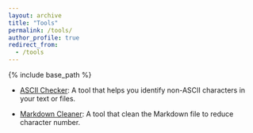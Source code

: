 ```yaml
---
layout: archive
title: "Tools"
permalink: /tools/
author_profile: true
redirect_from:
  - /tools
---
```


{% include base_path %}

* [ASCII Checker](https://shawkui.github.io/tools/ascii_checker.html): A tool that helps you identify non-ASCII characters in your text or files.

* [Markdown Cleaner](https://shawkui.github.io/tools/md_cleaner.html): A tool that clean the Markdown file to reduce character number.
